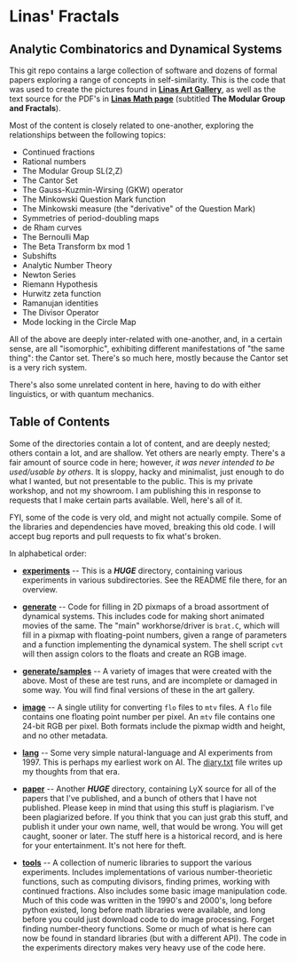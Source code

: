 Linas' Fractals
===============
Analytic Combinatorics and Dynamical Systems
--------------------------------------------

This git repo contains a large collection of software and dozens of
formal papers exploring a range of concepts in self-similarity.
This is the code that was used to create the pictures found in
[**Linas Art Gallery**](https://linas.org/art-gallery), as well as the
text source for the PDF's in
[**Linas Math page**](https://linas.org/math/sl2z.html) (subtitled
**The Modular Group and Fractals**).

Most of the content is closely related to one-another, exploring
the relationships between the following topics:

* Continued fractions
* Rational numbers
* The Modular Group SL(2,Z)
* The Cantor Set
* The Gauss-Kuzmin-Wirsing (GKW) operator
* The Minkowski Question Mark function
* The Minkowski measure (the "derivative" of the Question Mark)
* Symmetries of period-doubling maps
* de Rham curves
* The Bernoulli Map
* The Beta Transform bx mod 1
* Subshifts
* Analytic Number Theory
* Newton Series
* Riemann Hypothesis
* Hurwitz zeta function
* Ramanujan identities
* The Divisor Operator
* Mode locking in the Circle Map

All of the above are deeply inter-related with one-another, and, in a
certain sense, are all "isomorphic", exhibiting different manifestations
of "the same thing": the Cantor set. There's so much here, mostly
because the Cantor set is a very rich system.

There's also some unrelated content in here, having to do with either
linguistics, or with quantum mechanics.

Table of Contents
-----------------
Some of the directories contain a lot of content, and are deeply nested;
others contain a lot, and are shallow. Yet others are nearly empty.
There's a fair amount of source code in here; however, *it was never
intended to be used/usable by others*. It is sloppy, hacky and
minimalist, just enough to do what I wanted, but not presentable to
the public. This is my private workshop, and not my showroom. I am
publishing this in response to requests that I make certain parts
available. Well, here's all of it.

FYI, some of the code is very old, and might not actually compile.
Some of the libraries and dependencies have moved, breaking this old
code. I will accept bug reports and pull requests to fix what's broken.

In alphabetical order:

- [**experiments**](experiments) -- This is a ***HUGE*** directory,
  containing various experiments in various subdirectories. See the
  README file there, for an overview.

- [**generate**](generate) -- Code for filling in 2D pixmaps of a
  broad assortment of dynamical systems. This includes code for making
  short animated movies of the same. The "main" workhorse/driver is
  `brat.C`, which will fill in a pixmap with floating-point numbers,
  given a range of parameters and a function implementing the dynamical
  system.  The shell script `cvt` will then assign colors to the floats
  and create an RGB image.

- [**generate/samples**](generate/samples) -- A variety of images that
  were created with the above. Most of these are test runs, and are
  incomplete or damaged in some way. You will find final versions of
  these in the art gallery.

- [**image**](image) -- A single utility for converting `flo` files to
  `mtv` files. A `flo` file contains one floating point number per
  pixel. An `mtv` file contains one 24-bit RGB per pixel. Both formats
  include the pixmap width and height, and no other metadata.

- [**lang**](lang) -- Some very simple natural-language and AI
  experiments from 1997. This is perhaps my earliest work on AI.
  The [diary.txt](lang/diary.txt) file writes up my thoughts from
  that era.

- [**paper**](paper) -- Another ***HUGE*** directory, containing LyX
  source for all of the papers that I've published, and a bunch of
  others that I have not published. Please keep in mind that using this
  stuff is plagiarism. I've been plagiarized before. If you think that
  you can just grab this stuff, and publish it under your own name,
  well, that would be wrong. You will get caught, sooner or later.
  The stuff here is a historical record, and is here for your
  entertainment. It's not here for theft.

- [**tools**](tools) -- A collection of numeric libraries to support the
  various experiments. Includes implementations of various
  number-theorietic functions, such as computing divisors, finding
  primes, working with continued fractions. Also includes some basic
  image manipulation code. Much of this code was written in the 1990's
  and 2000's, long before python existed, long before math libraries
  were available, and long before you could just download code to do
  image processing. Forget finding number-theory functions. Some or
  much of what is here can now be found in standard libraries (but
  with a different API). The code in the experiments directory makes
  very heavy use of the code here.

